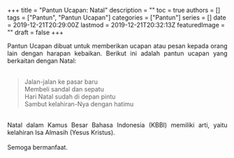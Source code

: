 +++
title = "Pantun Ucapan: Natal"
description = ""
toc = true
authors = []
tags = ["Pantun", "Pantun Ucapan"]
categories = ["Pantun"]
series = []
date = 2019-12-21T20:29:00Z
lastmod = 2019-12-21T20:32:13Z
featuredImage = ""
draft = false
+++

<div style="text-align: justify;">Pantun Ucapan dibuat untuk memberikan ucapan atau pesan kepada orang lain dengan harapan kebaikan. Berikut ini adalah pantun ucapan yang berkaitan dengan Natal:<br /><br />
<blockquote class="tr_bq">Jalan-jalan ke pasar baru<br />Membeli sandal dan sepatu<br />Hari Natal sudah di depan pintu<br />Sambut kelahiran-Nya dengan hatimu</blockquote><br />
Natal dalam Kamus Besar Bahasa Indonesia (KBBI) memiliki arti, yaitu kelahiran Isa Almasih (Yesus Kristus).<br /><br />
Semoga bermanfaat.</div>
